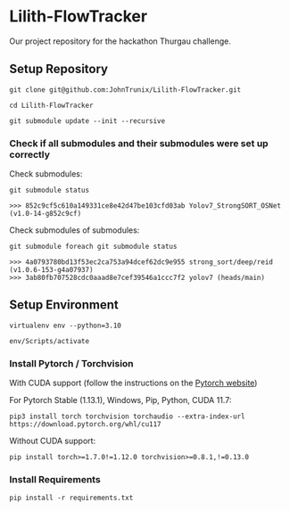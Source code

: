 # Lilith-FlowTracker

Our project repository for the hackathon Thurgau challenge.

## Setup Repository

```console
git clone git@github.com:JohnTrunix/Lilith-FlowTracker.git
```

```console
cd Lilith-FlowTracker
```

```console
git submodule update --init --recursive
```

### Check if all submodules and their submodules were set up correctly

Check submodules:

```console
git submodule status

>>> 852c9cf5c610a149331ce8e42d47be103cfd03ab Yolov7_StrongSORT_OSNet (v1.0-14-g852c9cf)
```

Check submodules of submodules:

```console
git submodule foreach git submodule status

>>> 4a0793780bd13f53ec2ca753a94dcef62dc9e955 strong_sort/deep/reid (v1.0.6-153-g4a07937)
>>> 3ab80fb707528cdc0aaad8e7cef39546a1ccc7f2 yolov7 (heads/main)
```

## Setup Environment

```console
virtualenv env --python=3.10
```

```console
env/Scripts/activate
```

### Install Pytorch / Torchvision

With CUDA support (follow the instructions on the [Pytorch website](https://pytorch.org/get-started/locally/))

For Pytorch Stable (1.13.1), Windows, Pip, Python, CUDA 11.7:

```console
pip3 install torch torchvision torchaudio --extra-index-url https://download.pytorch.org/whl/cu117
```

Without CUDA support:

```console
pip install torch>=1.7.0!=1.12.0 torchvision>=0.8.1,!=0.13.0
```

### Install Requirements

```console
pip install -r requirements.txt
```
